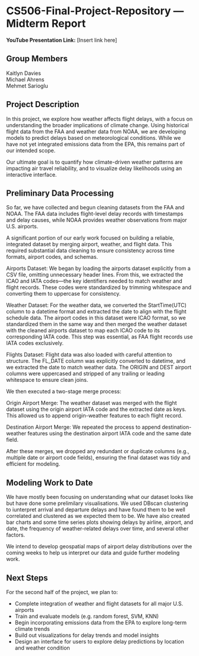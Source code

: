 # CS506-Final-Project-Repository — Midterm Report

**YouTube Presentation Link:** [Insert link here]

## Group Members
Kaitlyn Davies  
Michael Ahrens  
Mehmet Sarioglu


## Project Description

In this project, we explore how weather affects flight delays, with a focus on understanding the broader implications of climate change. Using historical flight data from the FAA and weather data from NOAA, we are developing models to predict delays based on meteorological conditions. While we have not yet integrated emissions data from the EPA, this remains part of our intended scope.

Our ultimate goal is to quantify how climate-driven weather patterns are impacting air travel reliability, and to visualize delay likelihoods using an interactive interface.


## Preliminary Data Processing

So far, we have collected and begun cleaning datasets from the FAA and NOAA. The FAA data includes flight-level delay records with timestamps and delay causes, while NOAA provides weather observations from major U.S. airports.

A significant portion of our early work focused on building a reliable, integrated dataset by merging airport, weather, and flight data. This required substantial data cleaning to ensure consistency across time formats, airport codes, and schemas.

Airports Dataset:
We began by loading the airports dataset explicitly from a CSV file, omitting unnecessary header lines. From this, we extracted the ICAO and IATA codes—the key identifiers needed to match weather and flight records. These codes were standardized by trimming whitespace and converting them to uppercase for consistency.

Weather Dataset:
For the weather data, we converted the StartTime(UTC) column to a datetime format and extracted the date to align with the flight schedule data. The airport codes in this dataset were ICAO format, so we standardized them in the same way and then merged the weather dataset with the cleaned airports dataset to map each ICAO code to its corresponding IATA code. This step was essential, as FAA flight records use IATA codes exclusively.

Flights Dataset:
Flight data was also loaded with careful attention to structure. The FL_DATE column was explicitly converted to datetime, and we extracted the date to match weather data. The ORIGIN and DEST airport columns were uppercased and stripped of any trailing or leading whitespace to ensure clean joins.


We then executed a two-stage merge process:

Origin Airport Merge: The weather dataset was merged with the flight dataset using the origin airport IATA code and the extracted date as keys. This allowed us to append origin-weather features to each flight record.

Destination Airport Merge: We repeated the process to append destination-weather features using the destination airport IATA code and the same date field.

After these merges, we dropped any redundant or duplicate columns (e.g., multiple date or airport code fields), ensuring the final dataset was tidy and efficient for modeling.


## Modeling Work to Date

We have mostly been focusing on understanding what our dataset looks like but have done some prelimilary visualisations. We used DBscan clustering to iunterpret arrival and departure delays and have found them to be well correlated and clustered as we expected them to be. We have also created bar charts and some time series plots showing delays by airline, airport, and date, the frequency of weather-related delays over time, and several other factors.

We intend to develop geospatial maps of airport delay distributions over the coming weeks to help us interpret our data and guide further modeling work.


## Next Steps

For the second half of the project, we plan to:

- Complete integration of weather and flight datasets for all major U.S. airports
- Train and evaluate  models (e.g. random forest, SVM, KNN)
- Begin incorporating emissions data from the EPA to explore long-term climate trends
- Build out visualizations for delay trends and model insights
- Design an  interface for users to explore delay predictions by location and weather condition
